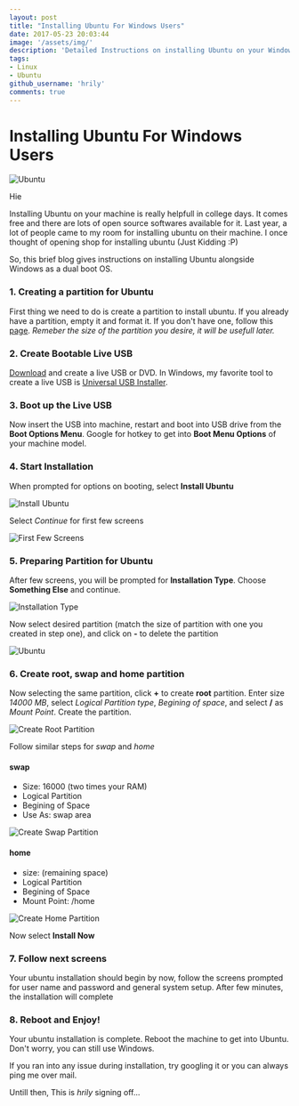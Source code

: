 ```yaml
---
layout: post
title: "Installing Ubuntu For Windows Users"
date: 2017-05-23 20:03:44
image: '/assets/img/'
description: 'Detailed Instructions on installing Ubuntu on your Windows machine'
tags:
- Linux
- Ubuntu
github_username: 'hrily'
comments: true
---
```


# Installing Ubuntu For Windows Users

![Ubuntu](/blog/assets/img/installing_ubuntu/ubuntu.png)

Hie

Installing Ubuntu on your machine is really helpfull in college days. It comes free and there are lots of open source softwares available for it.
Last year, a lot of people came to my room for installing ubuntu on their machine. I once thought of opening shop for installing ubuntu (Just Kidding :P)

So, this brief blog gives instructions on installing Ubuntu alongside Windows as a dual boot OS. 

### 1. Creating a partition for Ubuntu

First thing we need to do is create a partition to install ubuntu. If you already have a partition, empty it and format it. If you don't have one, follow this [page](http://www.wikihow.com/Partition-Your-Hard-Drive-in-Windows-7).
*Remeber the size of the partition you desire, it will be usefull later.*

### 2. Create Bootable Live USB

[Download](https://www.ubuntu.com/download/desktop) and create a live USB or DVD. In Windows, my favorite tool to create a live USB is [Universal USB Installer](http://www.pendrivelinux.com/universal-usb-installer-easy-as-1-2-3/).

### 3. Boot up the Live USB

Now insert the USB into machine, restart and boot into USB drive from the **Boot Options Menu**. Google for hotkey to get into **Boot Menu Options** of your machine model.

### 4. Start Installation

When prompted for options on booting, select **Install Ubuntu**

![Install Ubuntu](/blog/assets/img/installing_ubuntu/install_ubuntu.jpg)

Select *Continue* for first few screens

![First Few Screens](/blog/assets/img/installing_ubuntu/first_few.jpg)

### 5. Preparing Partition for Ubuntu

After few screens, you will be prompted for **Installation Type**. Choose **Something Else** and continue.

![Installation Type](/blog/assets/img/installing_ubuntu/something_else.jpg)

Now select desired partition (match the size of partition with one you created in step one), and click on **-** to delete the partition

![Ubuntu](/blog/assets/img/installing_ubuntu/delete_partition.jpg)

### 6. Create root, swap and home partition

Now selecting the same partition, click **+** to create **root** partition.
Enter size *14000 MB*, select *Logical Partition type*, *Begining of space*, and select **/** as *Mount Point*. Create the partition.

![Create Root Partition](/blog/assets/img/installing_ubuntu/create_root.jpg)

Follow similar steps for *swap* and *home*

#### swap
+ Size: 16000 (two times your RAM)
+ Logical Partition
+ Begining of Space
+ Use As: swap area

![Create Swap Partition](/blog/assets/img/installing_ubuntu/create_swap.jpg)

#### home
+ size: (remaining space)
+ Logical Partition
+ Begining of Space
+ Mount Point: /home

![Create Home Partition](/blog/assets/img/installing_ubuntu/create_home.jpg)

Now select **Install Now**

### 7. Follow next screens

Your ubuntu installation should begin by now, follow the screens prompted for user name and password and general system setup. 
After few minutes, the installation will complete

### 8. Reboot and Enjoy!

Your ubuntu installation is complete. Reboot the machine to get into Ubuntu. Don't worry, you can still use Windows.

If you ran into any issue during installation, try googling it or you can always ping me over mail.

Untill then, 
This is *hrily* signing off...